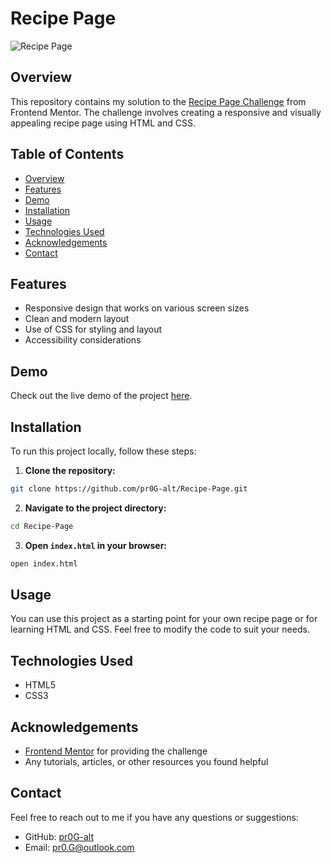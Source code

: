 # Recipe Page

![Recipe Page](https://res.cloudinary.com/dz209s6jk/image/upload/f_auto,q_auto,w_900/Screenshots/uflfygqfi7vgpksflihi.jpg)


## Overview

This repository contains my solution to the [Recipe Page Challenge](https://www.frontendmentor.io/challenges/recipe-page-KiTsR8QQKm) from Frontend Mentor. The challenge involves creating a responsive and visually appealing recipe page using HTML and CSS.


## Table of Contents

- [Overview](#overview)
- [Features](#features)
- [Demo](#demo)
- [Installation](#installation)
- [Usage](#usage)
- [Technologies Used](#technologies-used)
- [Acknowledgements](#acknowledgements)
- [Contact](#contact)


## Features

- Responsive design that works on various screen sizes
- Clean and modern layout
- Use of CSS for styling and layout
- Accessibility considerations


## Demo

Check out the live demo of the project [here](https://pr0g-alt.github.io/Recipe-Page/).


## Installation

To run this project locally, follow these steps:

1. **Clone the repository:**

```sh
git clone https://github.com/pr0G-alt/Recipe-Page.git
```

2. **Navigate to the project directory:**

```sh
cd Recipe-Page
```

3. **Open `index.html` in your browser:**

```sh
open index.html
```


## Usage

You can use this project as a starting point for your own recipe page or for learning HTML and CSS. Feel free to modify the code to suit your needs.


## Technologies Used

- HTML5
- CSS3


## Acknowledgements

- [Frontend Mentor](https://www.frontendmentor.io) for providing the challenge
- Any tutorials, articles, or other resources you found helpful


## Contact

Feel free to reach out to me if you have any questions or suggestions:

- GitHub: [pr0G-alt](https://github.com/pr0G-alt)
- Email: pr0.G@outlook.com
